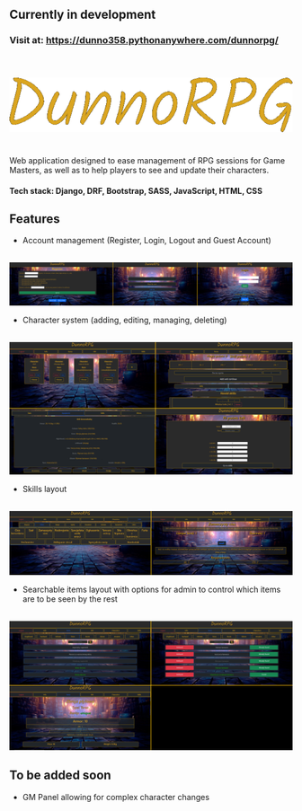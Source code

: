 ## Currently in development
### Visit at: https://dunno358.pythonanywhere.com/dunnorpg/
#
&emsp; ![Home page](https://github.com/Dunno358/Pictures/blob/main/DNRPG-title.png?raw=true)
#
Web application designed to ease management of RPG sessions for Game Masters, as well as to help players to see and update their characters. 

#### Tech stack: Django, DRF, Bootstrap, SASS, JavaScript, HTML, CSS

## Features
- Account management (Register, Login, Logout and Guest Account)

&emsp; ![Home page](https://github.com/Dunno358/Pictures/blob/main/DNRPG-log-reg-section.png?raw=true)

- Character system (adding, editing, managing, deleting)

&emsp; ![Home page](https://github.com/Dunno358/Pictures/blob/main/DNRPG-char-section.png?raw=true)

- Skills layout

&emsp; ![Home page](https://github.com/Dunno358/Pictures/blob/main/DNRPG-skills-section.png?raw=true)

- Searchable items layout with options for admin to control which items are to be seen by the rest

&emsp; ![Home page](https://github.com/Dunno358/Pictures/blob/main/DNRPG-items.png?raw=true)

## To be added soon

- GM Panel allowing for complex character changes
